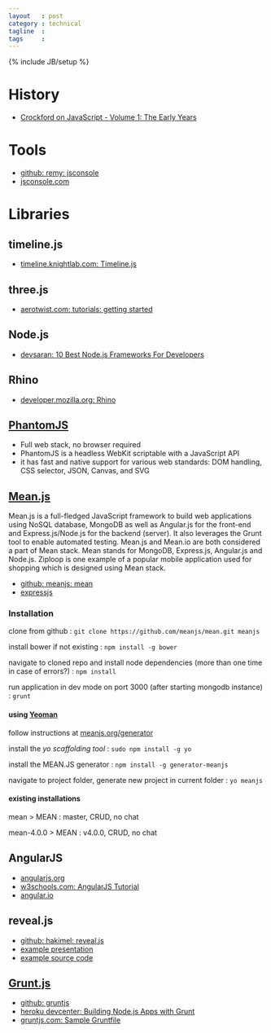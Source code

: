 ```yaml
---
layout   : post
category : technical
tagline  : 
tags     : 
---
```

{% include JB/setup %}

# History

- [Crockford on JavaScript - Volume 1: The Early Years](https://www.youtube.com/watch?v=JxAXlJEmNMg)

# Tools

- [github: remy: jsconsole](https://github.com/remy/jsconsole)
- [jsconsole.com](http://jsconsole.com)

# Libraries

## timeline.js

- [timeline.knightlab.com: Timeline.js](http://timeline.knightlab.com)

## three.js

- [aerotwist.com: tutorials: getting started](https://aerotwist.com/tutorials/getting-started-with-three-js)

## Node.js

- [devsaran: 10 Best Node.js Frameworks For Developers](http://www.devsaran.com/blog/10-best-nodejs-frameworks-developers)

## Rhino

- [developer.mozilla.org: Rhino](https://developer.mozilla.org/en-US/docs/Mozilla/Projects/Rhino)

## [PhantomJS](http://phantomjs.org)

- Full web stack, no browser required
- PhantomJS is a headless WebKit scriptable with a JavaScript API
- it has fast and native support for various web standards: DOM handling, CSS selector, JSON, Canvas, and SVG

## [Mean.js](http://meanjs.org/)

Mean.js is a full-fledged JavaScript framework to build web applications using NoSQL database, MongoDB as well as Angular.js for the front-end and Express.js/Node.js for the backend (server). It also leverages the Grunt tool to enable automated testing. Mean.js and Mean.io are both considered a part of Mean stack. Mean stands for MongoDB, Express.js, Angular.js and Node.js. Ziploop is one example of a popular mobile application used for shopping which is designed using Mean stack.

- [github: meanjs: mean](https://github.com/meanjs/mean)
- [expressjs](http://expressjs.com/)

### Installation

clone from github
:   `git clone https://github.com/meanjs/mean.git meanjs`

install bower if not existing
:   `npm install -g bower`

navigate to cloned repo and install node dependencies (more than one time in case of errors?)
:   `npm install`

run application in dev mode on port 3000 (after starting mongodb instance)
:   `grunt`

#### using [Yeoman](http://yeoman.io/index.html)

follow instructions at [meanjs.org/generator](http://meanjs.org/generator.html)

install the *yo scaffolding tool*
:   `sudo npm install -g yo`

install the MEAN.JS generator
:   `npm install -g generator-meanjs`

navigate to project folder, generate new project in current folder
:   `yo meanjs`

#### existing installations

mean > MEAN
:   master, CRUD, no chat

mean-4.0.0 > MEAN
:   v4.0.0, CRUD, no chat

## AngularJS

- [angularjs.org](https://angularjs.org/)
- [w3schools.com: AngularJS Tutorial](http://www.w3schools.com/angular/)
- [angular.io](https://angular.io/)

## reveal.js

- [github: hakimel: reveal.js](https://github.com/hakimel/reveal.js)
- [example presentation](http://lab.hakim.se/reveal-js/#)
- [example source code](https://raw.githubusercontent.com/hakimel/reveal.js/master/index.html)

## [Grunt.js](http://gruntjs.com/)

- [github: gruntjs](https://github.com/gruntjs/)
- [heroku devcenter: Building Node.js Apps with Grunt](https://devcenter.heroku.com/articles/node-with-grunt)
- [gruntjs.com: Sample Gruntfile](http://gruntjs.com/sample-gruntfile)
